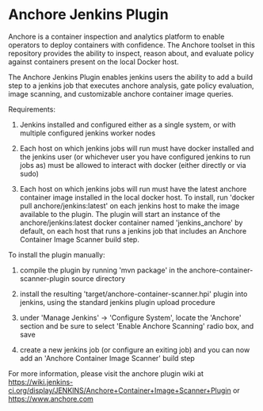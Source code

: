 Anchore Jenkins Plugin
======================

Anchore is a container inspection and analytics platform to enable
operators to deploy containers with confidence. The Anchore toolset in
this repository provides the ability to inspect, reason about, and
evaluate policy against containers present on the local Docker host.

The Anchore Jenkins Plugin enables jenkins users the ability to add a
build step to a jenkins job that executes anchore analysis, gate
policy evaluation, image scanning, and customizable anchore container
image queries.

Requirements:

1) Jenkins installed and configured either as a single system, or with multiple configured jenkins worker nodes

2) Each host on which jenkins jobs will run must have docker installed and the jenkins user (or whichever user you have configured jenkins to run jobs as) must be allowed to interact with docker (either directly or via sudo)

3) Each host on which jenkins jobs will run must have the latest anchore container image installed in the local docker host.  To install, run 'docker pull anchore/jenkins:latest' on each jenkins host to make the image available to the plugin.  The plugin will start an instance of the anchore/jenkins:latest docker container named 'jenkins_anchore' by default, on each host that runs a jenkins job that includes an Anchore Container Image Scanner build step.

To install the plugin manually:

1) compile the plugin by running 'mvn package' in the anchore-container-scanner-plugin source directory

2) install the resulting 'target/anchore-container-scanner.hpi' plugin into jenkins, using the standard jenkins plugin upload procedure

3) under 'Manage Jenkins' -> 'Configure System', locate the 'Anchore' section and be sure to select 'Enable Anchore Scanning' radio box, and save

4) create a new jenkins job (or configure an exiting job) and you can now add an 'Anchore Container Image Scanner' build step

For more information, please visit the anchore plugin wiki at https://wiki.jenkins-ci.org/display/JENKINS/Anchore+Container+Image+Scanner+Plugin or https://www.anchore.com



